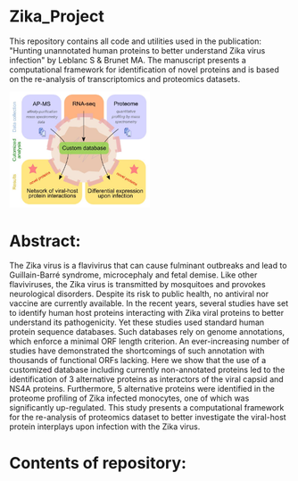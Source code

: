 # Zika_Project

This repository contains all code and utilities used in the publication: "Hunting unannotated human proteins to better understand Zika virus infection" by Leblanc S & Brunet MA.
The manuscript presents a computational framework for identification of novel proteins and is based on the re-analysis of transcriptomics and proteomics datasets.

<img src="https://github.com/MAB-Lab/Zika_Project/blob/master/Graphical_abstract.JPG" width=50% height=50%>

# Abstract:
The Zika virus is a flavivirus that can cause fulminant outbreaks and lead to Guillain-Barré syndrome, microcephaly and fetal demise. Like other flaviviruses, the Zika virus is transmitted by mosquitoes and provokes neurological disorders. Despite its risk to public health, no antiviral nor vaccine are currently available. In the recent years, several studies have set to identify human host proteins interacting with Zika viral proteins to better understand its pathogenicity. Yet these studies used standard human protein sequence databases. Such databases rely on genome annotations, which enforce a minimal ORF length criterion. An ever-increasing number of studies have demonstrated the shortcomings of such annotation with thousands of functional ORFs lacking. Here we show that the use of a customized database including currently non-annotated proteins led to the identification of 3 alternative proteins as interactors of the viral capsid and NS4A proteins. Furthermore, 5 alternative proteins were identified in the proteome profiling of Zika infected monocytes, one of which was significantly up-regulated. This study presents a computational framework for the re-analysis of proteomics dataset to better investigate the viral-host protein interplays upon infection with the Zika virus.

# Contents of repository:
